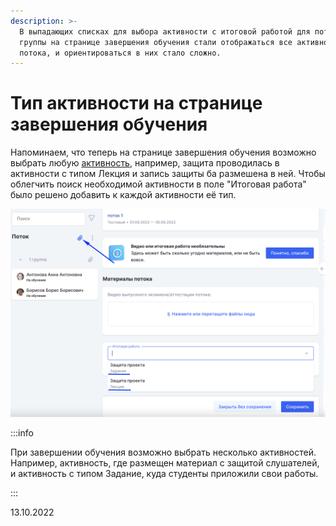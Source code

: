```yaml
---
description: >-
  В выпадающих списках для выбора активности с итоговой работой для потока и для
  группы на странице завершения обучения стали отображаться все активности
  потока, и ориентироваться в них стало сложно.
---
```


# Тип активности на странице завершения обучения

Напоминаем, что теперь на странице завершения обучения возможно выбрать любую [активность](broken-reference), например, защита проводилась в активности с типом Лекция и запись защиты ба размешена в ней.  Чтобы облегчить поиск необходимой активности в поле "Итоговая работа" было решено добавить к каждой активности её тип.

![](<../../.gitbook/assets/image (1) (4).png>)

:::info

При завершении обучения возможно выбрать несколько активностей. Например, активность, где размещен материал с защитой слушателей,  и активность с типом Задание, куда студенты приложили свои работы.

:::

13.10.2022
